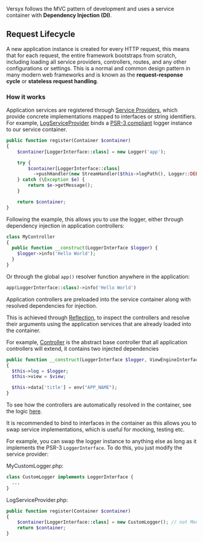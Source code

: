 Versyx follows the MVC pattern of development and uses a service container with **Dependency Injection (DI)**.

## Request Lifecycle

A new application instance is created for every HTTP request, this means that for each request, the entire framework bootstraps from scratch, including loading all service providers, controllers, routes, and any other configurations or settings. This is a normal and common design pattern in many modern web frameworks and is known as the **request-response cycle** or **stateless request handling**.

### How it works

Application services are registered through [Service Providers](#), which provide concrete implementations mapped to interfaces or string identifiers. For example, [LogServiceProvider](#) binds a [PSR-3 compliant](https://www.php-fig.org/psr/psr-3/) logger instance to our service container.

```php
public function register(Container $container)
{
    $container[LoggerInterface::class] = new Logger('app');

    try {
        $container[LoggerInterface::class]
          ->pushHandler(new StreamHandler($this->logPath(), Logger::DEBUG));
    } catch (\Exception $e) {
        return $e->getMessage();
    }

    return $container;
}
```

Following the example, this allows you to use the logger, either through dependency injection in application controllers:

```php
class MyController
{
  public function __construct(LoggerInterface $logger) {
    $logger->info('Hello World');
  }
}
```

Or through the global `app()` resolver function anywhere in the application:

```php
app(LoggerInterface::class)->info('Hello World')
```


Application controllers are preloaded into the service container along with resolved dependencies for injection.

This is achieved through [Reflection](#), to inspect the controllers and resolve their arguments using the application services that are already loaded into the container.

For example, [Controller](./src/Controllers/Controller.php) is the abstract base controller that all application controllers will extend, it contains two injected dependencies

```php
public function __construct(LoggerInterface $logger, ViewEngineInterface $view)
{
  $this->log = $logger;
  $this->view = $view;

  $this->data['title'] = env("APP_NAME");
}
```

To see how the controllers are automatically resolved in the container, see the logic [here](./config/controllers.php).

It is recommended to bind to interfaces in the container as this allows you to swap service implementations, which is useful for mocking, testing etc.

For example, you can swap the logger instance to anything else as long as it implements the PSR-3 `LoggerInterface`. To do this, you just modify the service provider:

MyCustomLogger.php:
```php
class CustomLogger implements LoggerInterface {
  ...
}
```
LogServiceProvider.php:
```php
public function register(Container $container)
{
    $container[LoggerInterface::class] = new CustomLogger(); // not Monolog\Logger();
    return $container;
}
```